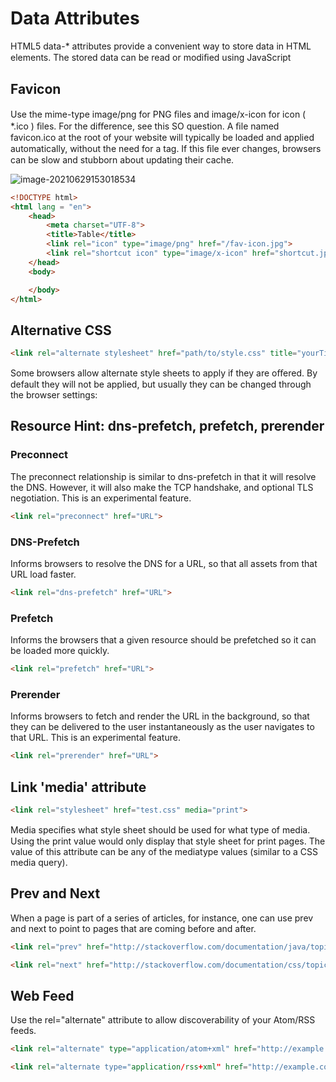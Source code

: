 # Data Attributes

HTML5 data-* attributes provide a convenient way to store data in HTML elements. The stored data can be read or
modiﬁed using JavaScript

## Favicon

Use the mime-type image/png for PNG ﬁles and image/x-icon for icon ( *.ico ) ﬁles. For the diﬀerence, see this SO
question.
A ﬁle named favicon.ico at the root of your website will typically be loaded and applied automatically, without the
need for a <link> tag. If this ﬁle ever changes, browsers can be slow and stubborn about updating their cache.

![image-20210629153018534](/home/aidyn/snap/typora/39/.config/Typora/typora-user-images/image-20210629153018534.png)

```html
<!DOCTYPE html>
<html lang = "en">
    <head>
        <meta charset="UTF-8">
        <title>Table</title>
        <link rel="icon" type="image/png" href="/fav-icon.jpg">
        <link rel="shortcut icon" type="image/x-icon" href="shortcut.jpg">
    </head>
    <body>

    </body>
</html>
```

## Alternative CSS

```html
<link rel="alternate stylesheet" href="path/to/style.css" title="yourTitle">
```

Some browsers allow alternate style sheets to apply if they are oﬀered. By default they will not be applied, but
usually they can be changed through the browser settings:

## Resource Hint: dns-prefetch, prefetch, prerender

### Preconnect

The preconnect relationship is similar to dns-prefetch in that it will resolve the DNS. However, it will also make the
TCP handshake, and optional TLS negotiation. This is an experimental feature.

```html
<link rel="preconnect" href="URL">
```

### DNS-Prefetch

Informs browsers to resolve the DNS for a URL, so that all assets from that URL load faster.

```html
<link rel="dns-prefetch" href="URL">
```

### Prefetch

Informs the browsers that a given resource should be prefetched so it can be loaded more quickly.

```html
<link rel="prefetch" href="URL">
```

### Prerender 

Informs browsers to fetch and render the URL in the background, so that they can be delivered to the user
instantaneously as the user navigates to that URL. This is an experimental feature.

```html
<link rel="prerender" href="URL">
```

## Link 'media' attribute

```html
<link rel="stylesheet" href="test.css" media="print">
```

Media speciﬁes what style sheet should be used for what type of media. Using the print value would only display
that style sheet for print pages.
The value of this attribute can be any of the mediatype values (similar to a CSS media query).

## Prev and Next

When a page is part of a series of articles, for instance, one can use prev and next to point to pages that are coming
before and after.

```html
<link rel="prev" href="http://stackoverflow.com/documentation/java/topics">
```

```html
<link rel="next" href="http://stackoverflow.com/documentation/css/topics">
```

## Web Feed

Use the rel="alternate" attribute to allow discoverability of your Atom/RSS feeds.

```html
<link rel="alternate" type="application/atom+xml" href="http://example.com/feed.xml" />
```

```html
<link rel="alternate type="application/rss+xml" href="http://example.com/feed.xml">
```



 

